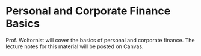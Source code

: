 # Personal and Corporate Finance Basics
Prof. Woltornist will cover the basics of personal and corporate finance. The lecture notes for this material will be posted on Canvas.
